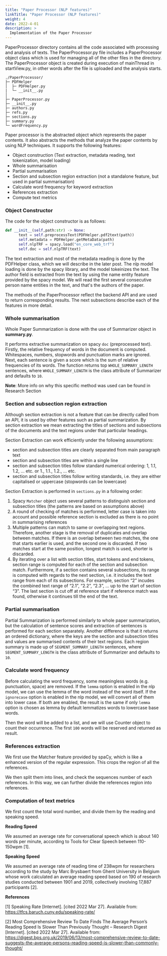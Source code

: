 ```yaml
---
title: "Paper Processor (NLP features)"
linkTitle: "Paper Processor (NLP features)"
weight: 4
date: 2022-4-01
description: >
  Implementation of the Paper Processor
---
```

PaperProcessor directory contains all the code associated with processing and analysis of texts. The PaperProcessor.py file includes a PaperProcessor object class which is used for managing all of the other files in the directory. The PaperProcessor object is created during execution of mainThread in startView.py, in other words after the file is uploaded and the analysis starts.

```
./PaperProcessor/
├─ PDFHelper
│  ├─ PDFHelper.py
|  └─ __init__.py
│
├─ PaperProcessor.py
├─ __init__.py
├─ authors.py
├─ refs.py
├─ sections.py
├─ summary.py
└─ wordFrequency.py

```
Paper processor is the abstracted object which represents the paper contents. It also abstracts the methods that analyze the paper contents by using NLP techniques.
It supports the following features:

- Object construction (Text extraction, metadata reading, text tokenization, model loading)
- Whole summarisation
- Partial summarisation
- Section and subsection region extraction (not a standalone feature, but used in partial summarisation)
- Calculate word frequency for keyword extraction
- References extraction
- Compute text metrics

### Object Constructor
The code for the object constructor is as follows:
```python
def __init__(self,path:str) -> None:
      text = self.preprocessText(PDFHelper.pdf2text(path))
      self.metadata = PDFHelper.getMetaData(path)
      self.nlpTRF = spacy.load("en_core_web_trf")
      self.doc = self.nlpTRF(text)
```
The text extraction and most of the metadata reading is done by the PDFHelper class, which we will describe in the later post. The nlp model loading is done by the spacy library, and the model tokeinizes the text.
The author field is extracted from the text by using the name entity feature provided by the spacy model. We will read the first several consecutive person name entities in the text, and that's the authors of the paper.

The methods of the PaperProcessor reflect the backend API and are used to return corresponding results. The next subsections describe each of the features in more detail.

### Whole summarisation
Whole Paper Summarization is done with the use of Summarizer object in **summary.py**. 

It performs extractive summarization on spacy `doc` (preprocessed text). Firstly, the relative frequency of words in the document is computed. Whitespaces, numbers, stopwords and punctuation marks are ignored. Next, each sentence is given a score which is the sum of relative frequencies of its words. The function returns top `WHOLE_SUMMARY_LENGTH` sentences, where `WHOLE_SUMMARY_LENGTH` is the class attribute of Summarizer and defaults to `10`.

**Note**: More info on why this specific method was used can be found in Research Section

### Section and subsection region extraction
Although section extraction is not a feature that can be directly called from an API, it is used by other features such as partial summarization. By section extraction we mean extracting the titles of sections and subsections of the documents and the text regions under that particular headings.

Section Extraction can work efficiently under the following assumptions:
*	section and subsection titles are clearly separated from main paragraph text
*	section and subsection titles are within a single line
*	section and subsection titles follow standard numerical ordering: 1, 1.1, 1.2, … etc. or 1., 1.1., 1.2., … etc.
*	section and subsection titles follow writing standards, i.e. they are either capitalised or uppercase (stopwords can be lowercase)

Section Extraction is performed in `sections.py` in a following order:
1.	Spacy `Matcher` object uses several patterns to distinguish section and subsection titles (the patterns are based on assumptions above)
2.	A round of checking of matches is performed, letter case is taken into account and possible reference section is excluded as there is no point in summarising references
3.	Multiple patterns can match to same or overlapping text regions. Therefore, another stage is the removal of duplicates and overlap between matches. If there is an overlap between two matches, the one that starts earlier is used, and the second one is discarded. If two matches start at the same position, longest match is used, shorter is discarded.
4.	By iterating over a list with section titles, start tokens and end tokens, section range is computed for each of the section and subsection match. Furthermore, if a section contains several subsections, its range is computed with regards to the next section, i.e. it includes the text range from each of its subsections. For example, section “2” incudes the combined text range of “2.1”, “2.2”, “2.3”, … up to the start of section “3”. The last section is cut off at reference start if reference match was found, otherwise it continues till the end of the text.


### Partial summarisation
Partial Summarization is performed similarly to whole paper summarization, but the calculation of sentence scores and extraction of sentences is performed for each section separately. Another difference is that it returns an ordered dictionary, where the keys are the section and subsection titles and values are summarised contents of their text regions. Each region summary is made up of `SEGMENT_SUMMARY_LENGTH` sentences, where `SEGMENT_SUMMARY_LENGTH` is the class attribute of Summarizer and defaults to `10`.

### Calculate word frequency
Before calculating the word frequency, some meaningless words (e.g. punctuation, space) are removed. If the `lemma` option is enabled in the nlp model, we can use the lemma of the word instead of the word itself. If the `ignorecase` option is enabled in the nlp model, we will convert all of them into lower case. If both are enabled, the result is the same if only `lemma` option is chosen as lemma by default lemmatizes words to lowercase base words.

Then the word will be added to a list, and we will use Counter object to count their occurrence. The first `100` words will be reserved and returned as result.

### References extraction
We first use the Matcher feature provided by spaCy, which is like a enhanced version of the regular expression. This crops the region of all the references.

We then split them into lines, and check the sequences number of each references. In this way, we can further divide the references region into references.

### Computation of text metrics
We first count the total word number, and divide them by the reading and speaking speed.

**Reading Speed**

We assumed an average rate for conversational speech which is about 140 words per minute, according to Tools for Clear Speech between 110-150wpm [1].

**Speaking Speed**

We assumed an average rate of reading time of 238wpm for researchers according to the study by Marc Brysbaert from Ghent University in Belgium whose work calculated an average reading speed based on 190 of research studies conducted between 1901 and 2019, collectively involving 17,887 participants [2]. 


**References**

[1] Speaking Rate [Internet]. [cited 2022 Mar 27]. Available from: https://tfcs.baruch.cuny.edu/speaking-rate/

[2] Most Comprehensive Review To Date Finds The Average Person’s Reading Speed Is Slower Than Previously Thought – Research Digest [Internet]. [cited 2022 Mar 27]. Available from: https://digest.bps.org.uk/2019/06/13/most-comprehensive-review-to-date-suggests-the-average-persons-reading-speed-is-slower-than-commonly-thought/

